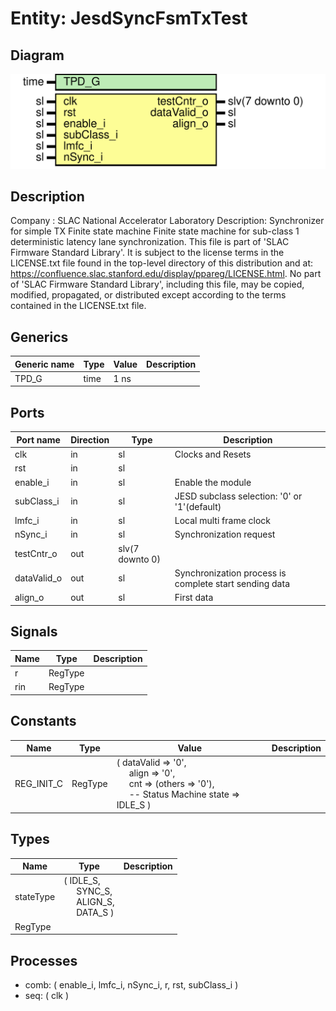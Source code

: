 # Entity: JesdSyncFsmTxTest

## Diagram

![Diagram](JesdSyncFsmTxTest.svg "Diagram")
## Description

Company    : SLAC National Accelerator Laboratory
Description: Synchronizer for simple TX Finite state machine
             Finite state machine for sub-class 1 deterministic latency
             lane synchronization.
This file is part of 'SLAC Firmware Standard Library'.
It is subject to the license terms in the LICENSE.txt file found in the
top-level directory of this distribution and at:
   https://confluence.slac.stanford.edu/display/ppareg/LICENSE.html.
No part of 'SLAC Firmware Standard Library', including this file,
may be copied, modified, propagated, or distributed except according to
the terms contained in the LICENSE.txt file.
## Generics

| Generic name | Type | Value | Description |
| ------------ | ---- | ----- | ----------- |
| TPD_G        | time | 1 ns  |             |
## Ports

| Port name   | Direction | Type            | Description                                            |
| ----------- | --------- | --------------- | ------------------------------------------------------ |
| clk         | in        | sl              | Clocks and Resets                                      |
| rst         | in        | sl              |                                                        |
| enable_i    | in        | sl              | Enable the module                                      |
| subClass_i  | in        | sl              | JESD subclass selection: '0' or '1'(default)           |
| lmfc_i      | in        | sl              | Local multi frame clock                                |
| nSync_i     | in        | sl              | Synchronization request                                |
| testCntr_o  | out       | slv(7 downto 0) |                                                        |
| dataValid_o | out       | sl              | Synchronization process is complete start sending data |
| align_o     | out       | sl              | First data                                             |
## Signals

| Name | Type    | Description |
| ---- | ------- | ----------- |
| r    | RegType |             |
| rin  | RegType |             |
## Constants

| Name       | Type    | Value                                                                                                                                                                                                                                                     | Description |
| ---------- | ------- | --------------------------------------------------------------------------------------------------------------------------------------------------------------------------------------------------------------------------------------------------------- | ----------- |
| REG_INIT_C | RegType |  (       dataValid => '0',<br><span style="padding-left:20px">       align     => '0',<br><span style="padding-left:20px">       cnt       => (others => '0'),<br><span style="padding-left:20px">        -- Status Machine       state => IDLE_S       ) |             |
## Types

| Name      | Type                                                                                                                                             | Description |
| --------- | ------------------------------------------------------------------------------------------------------------------------------------------------ | ----------- |
| stateType | ( IDLE_S,<br><span style="padding-left:20px"> SYNC_S,<br><span style="padding-left:20px"> ALIGN_S,<br><span style="padding-left:20px"> DATA_S )  |             |
| RegType   |                                                                                                                                                  |             |
## Processes
- comb: ( enable_i, lmfc_i, nSync_i, r, rst, subClass_i )
- seq: ( clk )
